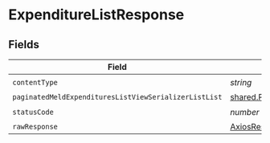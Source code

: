 # ExpenditureListResponse


## Fields

| Field                                                                                                                                    | Type                                                                                                                                     | Required                                                                                                                                 | Description                                                                                                                              |
| ---------------------------------------------------------------------------------------------------------------------------------------- | ---------------------------------------------------------------------------------------------------------------------------------------- | ---------------------------------------------------------------------------------------------------------------------------------------- | ---------------------------------------------------------------------------------------------------------------------------------------- |
| `contentType`                                                                                                                            | *string*                                                                                                                                 | :heavy_check_mark:                                                                                                                       | N/A                                                                                                                                      |
| `paginatedMeldExpendituresListViewSerializerListList`                                                                                    | [shared.PaginatedMeldExpendituresListViewSerializerListList](../../models/shared/paginatedmeldexpenditureslistviewserializerlistlist.md) | :heavy_minus_sign:                                                                                                                       | N/A                                                                                                                                      |
| `statusCode`                                                                                                                             | *number*                                                                                                                                 | :heavy_check_mark:                                                                                                                       | N/A                                                                                                                                      |
| `rawResponse`                                                                                                                            | [AxiosResponse>](https://axios-http.com/docs/res_schema)                                                                                 | :heavy_minus_sign:                                                                                                                       | N/A                                                                                                                                      |